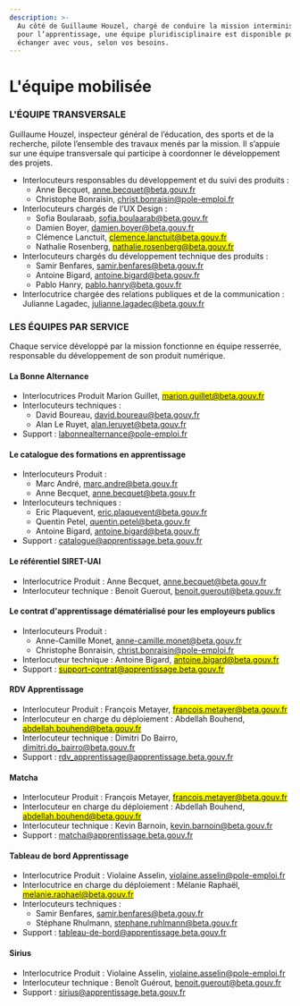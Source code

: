 ```yaml
---
description: >-
  Au côté de Guillaume Houzel, chargé de conduire la mission interministérielle
  pour l’apprentissage, une équipe pluridisciplinaire est disponible pour
  échanger avec vous, selon vos besoins.
---
```


# L'équipe mobilisée

### L'ÉQUIPE TRANSVERSALE

Guillaume Houzel, inspecteur général de l’éducation, des sports et de la recherche, pilote l’ensemble des travaux menés par la mission. Il s’appuie sur une équipe transversale qui participe à coordonner le développement des projets.

* ‌Interlocuteurs responsables du développement et du suivi des produits :&#x20;
  * Anne Becquet, [anne.becquet@beta.gouv.fr](mailto:anne.becquet@beta.gouv.fr)
  * Christophe Bonraisin, [christ.bonraisin@pole-emploi.fr](mailto:christ.bonraisin@pole-emploi.fr)
* Interlocuteurs chargés de l'UX Design :&#x20;
  * Sofia Boularaab,  [sofia.boulaarab@beta.gouv.fr](mailto:sofia.boulaarab@beta.gouv.fr)
  * Damien Boyer, [damien.boyer@beta.gouv.fr](mailto:damien.boyer@beta.gouv.fr)
  * Clémence Lanctuit, <mark style="color:blue;">clemence.lanctuit@beta.gouv.fr</mark>
  * Nathalie Rosenberg, <mark style="color:blue;">nathalie.rosenberg@beta.gouv.fr</mark>
* Interlocuteurs chargés du développement technique des produits :
  * Samir Benfares, [samir.benfares@beta.gouv.fr](mailto:samir.benfares@beta.gouv.fr)
  * Antoine Bigard, [antoine.bigard@beta.gouv.fr](mailto:antoine.bigard@beta.gouv.fr)
  * Pablo Hanry, [pablo.hanry@beta.gouv.fr](mailto:pablo.hanry@beta.gouv.fr)
* Interlocutrice chargée des relations publiques et de la communication : Julianne Lagadec, [julianne.lagadec@beta.gouv.fr](mailto:julianne.lagadec@beta.gouv.fr)

### ‌LES ÉQUIPES PAR SERVICE

‌Chaque service développé par la mission fonctionne en équipe resserrée, responsable du développement de son produit numérique.

#### ‌La Bonne Alternance

* Interlocutrices Produit Marion Guillet, <mark style="color:blue;">marion.guillet@beta.gouv.fr</mark>&#x20;
* Interlocuteurs techniques :
  * David Boureau, [david.boureau@beta.gouv.fr](mailto:david.boureau@beta.gouv.fr)
  * Alan Le Ruyet, [alan.leruyet@beta.gouv.fr](mailto:alan.leruyet@beta.gouv.fr)&#x20;
* Support : [labonnealternance@pole-emploi.fr](mailto:labonnealternance@pole-emploi.fr)

#### ‌Le catalogue des formations en apprentissage

* Interlocuteurs Produit :&#x20;
  * Marc André, [marc.andre@beta.gouv.fr](https://app.gitbook.com/u/KSIjGQ69FIZVcKi1hzLm9E9Iu2A2) &#x20;
  * Anne Becquet, [anne.becquet@beta.gouv.fr](mailto:anne.becquet@beta.gouv.fr)
* Interlocuteurs techniques :
  * Eric Plaquevent, [eric.plaquevent@beta.gouv.fr](mailto:eric.plaquevent@beta.gouv.fr)
  * Quentin Petel, [quentin.petel@beta.gouv.fr](https://app.gitbook.com/u/Db3XxpbCVtTHtXx3hrdiIJ6QtLr1)
  * Antoine Bigard, [antoine.bigard@beta.gouv.fr](mailto:antoine.bigard@beta.gouv.fr)
* Support : [catalogue@apprentissage.beta.gouv.fr](mailto:catalogue@apprentissage.beta.gouv.fr)

#### Le référentiel SIRET-UAI

* Interlocutrice Produit : Anne Becquet, [anne.becquet@beta.gouv.fr](mailto:anne.becquet@beta.gouv.fr)
* Interlocuteur technique : Benoit Guerout, [benoit.guerout@beta.gouv.fr](mailto:benoit.guerout@beta.gouv.fr)

#### Le contrat d'apprentissage dématérialisé pour les employeurs publics

* Interlocuteurs Produit :&#x20;
  * Anne-Camille Monet, [anne-camille.monet@beta.gouv.fr](mailto:anne-camille.monet@beta.gouv.fr)
  * Christophe Bonraisin, [christ.bonraisin@pole-emploi.fr](mailto:christ.bonraisin@pole-emploi.fr)
* Interlocuteur technique : Antoine Bigard, <mark style="color:blue;">antoine.bigard@beta.gouv.fr</mark>
* Support : <mark style="color:blue;">support-contrat@apprentissage.beta.gouv.fr</mark>

#### ‌RDV Apprentissage‌

* Interlocuteur Produit : François Metayer, <mark style="color:blue;">francois.metayer@beta.gouv.fr</mark>
* Interlocuteur en charge du déploiement : Abdellah Bouhend, <mark style="color:blue;">abdellah.bouhend@beta.gouv.fr</mark>
* Interlocuteur technique : Dimitri Do Bairro, [dimitri.do\_bairro@beta.gouv.fr](mailto:dimitri.do\_bairro@beta.gouv.fr)
* Support : [rdv\_apprentissage@apprentissage.beta.gouv.fr](mailto:rdv\_apprentissage@apprentissage.beta.gouv.fr)

#### ‌Matcha‌

* Interlocuteur Produit : François Metayer, <mark style="color:blue;">francois.metayer@beta.gouv.fr</mark>
* Interlocuteur en charge du déploiement : Abdellah Bouhend, <mark style="color:blue;">abdellah.bouhend@beta.gouv.fr</mark>
* Interlocuteur technique : Kevin Barnoin, [kevin.barnoin@beta.gouv.fr](mailto:kevin.barnoin@beta.gouv.fr)
* Support : [matcha@apprentissage.beta.gouv.fr](mailto:matcha@apprentissage.beta.gouv.fr)

#### ‌Tableau de bord Apprentissage‌

* Interlocutrice Produit : Violaine Asselin, [violaine.asselin@pole-emploi.fr](mailto:violaine.asselin@pole-emploi.fr)
* Interlocutrice en charge du déploiement : Mélanie Raphaël, <mark style="color:blue;">melanie.raphael@beta.gouv.fr</mark>
* Interlocuteurs techniques :
  * Samir Benfares, [samir.benfares@beta.gouv.fr](mailto:samir.benfares@beta.gouv.fr)
  * Stéphane Rhulmann, [stephane.ruhlmann@beta.gouv.fr](mailto:stephane.ruhlmann@beta.gouv.fr)&#x20;
* Support : [tableau-de-bord@apprentissage.beta.gouv.fr](mailto:tableau-de-bord@apprentissage.beta.gouv.fr)

#### ‌Sirius‌

* Interlocutrice Produit : Violaine Asselin, [violaine.asselin@pole-emploi.fr](mailto:violaine.asselin@pole-emploi.fr)
* Interlocuteur technique : Benoît Guérout, [benoit.guerout@beta.gouv.fr](mailto:benoit.guerout@beta.gouv.fr)&#x20;
* Support : [sirius@apprentissage.beta.gouv.fr](mailto:sirius@apprentissage.beta.gouv.fr)

